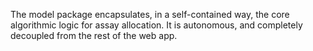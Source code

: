 The model package encapsulates, in a self-contained way, the core algorithmic 
logic for assay allocation. It is autonomous, and completely decoupled from the 
rest of the web app.
